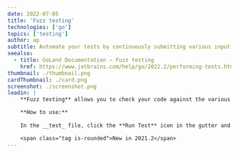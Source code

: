 ```yaml
---
date: 2022-07-05
title: 'Fuzz testing'
technologies: ['go']
topics: ['testing']
author: ap
subtitle: Automate your tests by continuously submitting various input.
seealso:
  - title: GoLand Documentation – Fuzz testing
    href: https://www.jetbrains.com/help/go/2022.2/performing-tests.html#run-fuzz-testing
thumbnail: ./thumbnail.png
cardThumbnail: ./card.png
screenshot: ./screenshot.png
leadin: |
    **Fuzz testing** allows you to check your code against the various generated data. If fuzz testing fails, you can always see the reason in the _testdata_ directory.

    **How to use:**
    
    In the __test_ file, click the **Run Test** icon in the gutter and navigate to **Run | go test -fuzz FuzzMyTest**.

    <span class="tag is-rounded">New in 2021.2</span>
---
```


